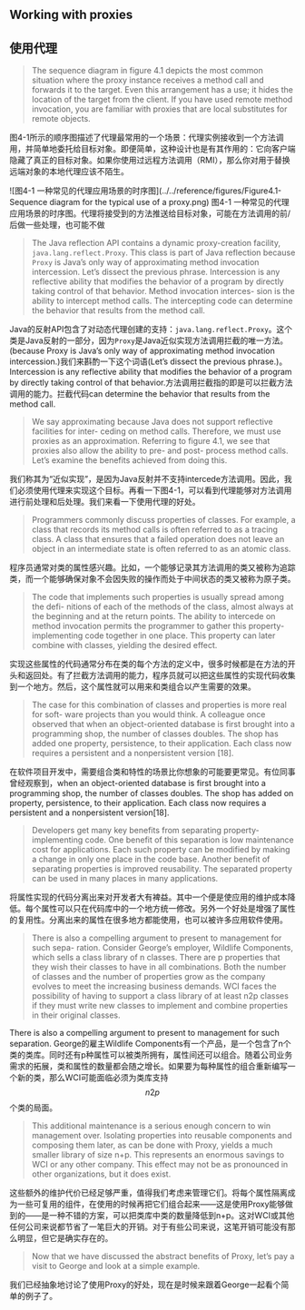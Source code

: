 ## Working with proxies  
## 使用代理

> The sequence diagram in figure 4.1 depicts the most common situation where the proxy instance receives a method call and forwards it to the target. Even this arrangement has a use; it hides the location of the target from the client. If you have used remote method invocation, you are familiar with proxies that are local substitutes for remote objects.      

图4-1所示的顺序图描述了代理最常用的一个场景：代理实例接收到一个方法调用，并简单地委托给目标对象。即便简单，这种设计也是有其作用的：它向客户端隐藏了真正的目标对象。如果你使用过远程方法调用（RMI），那么你对用于替换远端对象的本地代理应该不陌生。

![图4-1 一种常见的代理应用场景的时序图](../../reference/figures/Figure4.1-Sequence diagram for the typical use of a proxy.png)
图4-1 一种常见的代理应用场景的时序图。代理将接受到的方法推送给目标对象，可能在方法调用的前/后做一些处理，也可能不做

 > The Java reflection API contains a dynamic proxy-creation facility, ```java.lang.reflect.Proxy```. This class is part of Java reflection because ```Proxy``` is Java’s only way of approximating method invocation intercession. Let’s dissect the previous phrase. Intercession is any reflective ability that modifies the behavior of a program by directly taking control of that behavior. Method invocation interces- sion is the ability to intercept method calls. The intercepting code can determine the behavior that results from the method call.  

Java的反射API包含了对动态代理创建的支持：```java.lang.reflect.Proxy```。这个类是Java反射的一部分，因为```Proxy```是Java近似实现方法调用拦截的唯一方法。(because Proxy is Java’s only way of approximating method invocation intercession.)我们来斟酌一下这个词语(Let’s dissect the previous phrase.)。Intercession is any reflective ability that modifies the behavior of a program by directly taking control of that behavior.方法调用拦截指的即是可以拦截方法调用的能力。拦截代码can determine the behavior that results from the method call.

 > We say approximating because Java does not support reflective facilities for inter- ceding on method calls. Therefore, we must use proxies as an approximation. Referring to figure 4.1, we see that proxies also allow the ability to pre- and post- process method calls. Let’s examine the benefits achieved from doing this.
 
我们称其为“近似实现”，是因为Java反射并不支持intercede方法调用。因此，我们必须使用代理来实现这个目标。再看一下图4-1，可以看到代理能够对方法调用进行前处理和后处理。我们来看一下使用代理的好处。

>  Programmers commonly discuss properties of classes. For example, a class that records its method calls is often referred to as a tracing class. A class that ensures that a failed operation does not leave an object in an intermediate state is often referred to as an atomic class.  

程序员通常对类的属性感兴趣。比如，一个能够记录其方法调用的类又被称为追踪类，而一个能够确保对象不会因失败的操作而处于中间状态的类又被称为原子类。

>  The code that implements such properties is usually spread among the defi- nitions of each of the methods of the class, almost always at the beginning and at the return points. The ability to intercede on method invocation permits the programmer to gather this property-implementing code together in one place. This property can later combine with classes, yielding the desired effect.  

实现这些属性的代码通常分布在类的每个方法的定义中，很多时候都是在方法的开头和返回处。有了拦截方法调用的能力，程序员就可以把这些属性的实现代码收集到一个地方。然后，这个属性就可以用来和类组合以产生需要的效果。

> The case for this combination of classes and properties is more real for soft- ware projects than you would think. A colleague once observed that when an object-oriented database is first brought into a programming shop, the number of classes doubles. The shop has added one property, persistence, to their application. Each class now requires a persistent and a nonpersistent version [18].  

在软件项目开发中，需要组合类和特性的场景比你想象的可能要更常见。有位同事曾经观察到，when an object-oriented database is first brought into a programming shop, the number of classes doubles. The shop has added on property, persistence, to their application. Each class now requires a persistent and a nonpersistent version[18].

> Developers get many key benefits from separating property-implementing code. One benefit of this separation is low maintenance cost for applications. Each such property can be modified by making a change in only one place in the code base. Another benefit of separating properties is improved reusability. The separated property can be used in many places in many applications.  

将属性实现的代码分离出来对开发者大有裨益。其中一个便是使应用的维护成本降低。每个属性可以只在代码库中的一个地方统一修改。另外一个好处是增强了属性的复用性。分离出来的属性在很多地方都能使用，也可以被许多应用软件使用。

> There is also a compelling argument to present to management for such sepa- ration. Consider George’s employer, Wildlife Components, which sells a class library of n classes. There are p properties that they wish their classes to have in all combinations. Both the number of classes and the number of properties grow as the company evolves to meet the increasing business demands. WCI faces the possibility of having to support a class library of at least n2p classes if they must write new classes to implement and combine properties in their original classes.  

There is also a compelling argument to present to management for such separation. George的雇主Wildlife Components有一个产品，是一个包含了n个类的类库。同时还有p种属性可以被类所拥有，属性间还可以组合。随着公司业务需求的拓展，类和属性的数量都会随之增长。如果要为每种属性的组合重新编写一个新的类，那么WCI可能面临必须为类库支持$$n2p$$个类的局面。

> This additional maintenance is a serious enough concern to win management over. Isolating properties into reusable components and composing them later, as can be done with Proxy, yields a much smaller library of size n+p. This represents an enormous savings to WCI or any other company. This effect may not be as pronounced in other organizations, but it does exist.  

这些额外的维护代价已经足够严重，值得我们考虑来管理它们。将每个属性隔离成为一些可复用的组件，在使用的时候再把它们组合起来——这是使用Proxy能够做到的——是一种不错的方案，可以把类库中类的数量降低到n+p。这对WCI或其他任何公司来说都节省了一笔巨大的开销。对于有些公司来说，这笔开销可能没有那么明显，但它是确实存在的。

> Now that we have discussed the abstract benefits of Proxy, let’s pay a visit to George and look at a simple example.  

我们已经抽象地讨论了使用Proxy的好处，现在是时候来跟着George一起看个简单的例子了。